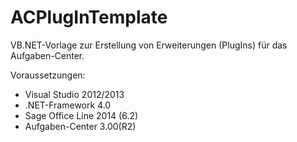 ACPlugInTemplate
================

VB.NET-Vorlage zur Erstellung von Erweiterungen (PlugIns) für das Aufgaben-Center.

Voraussetzungen:
- Visual Studio 2012/2013
- .NET-Framework 4.0
- Sage Office Line 2014 (6.2)
- Aufgaben-Center 3.00(R2)
